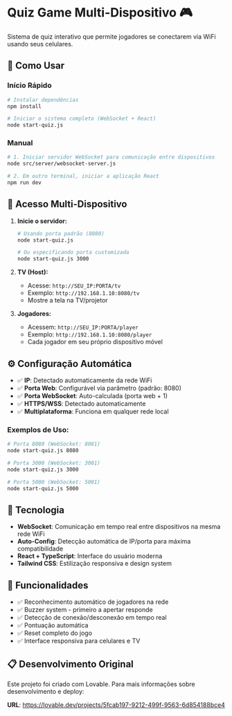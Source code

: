 # Quiz Game Multi-Dispositivo 🎮

Sistema de quiz interativo que permite jogadores se conectarem via WiFi usando seus celulares.

## 🚀 Como Usar

### Início Rápido
```bash
# Instalar dependências
npm install

# Iniciar o sistema completo (WebSocket + React)
node start-quiz.js
```

### Manual
```bash
# 1. Iniciar servidor WebSocket para comunicação entre dispositivos
node src/server/websocket-server.js

# 2. Em outro terminal, iniciar a aplicação React
npm run dev
```

## 📱 Acesso Multi-Dispositivo

1. **Inicie o servidor:**
   ```bash
   # Usando porta padrão (8080)
   node start-quiz.js
   
   # Ou especificando porta customizada
   node start-quiz.js 3000
   ```

2. **TV (Host):**
   - Acesse: `http://SEU_IP:PORTA/tv`
   - Exemplo: `http://192.168.1.10:8080/tv`
   - Mostre a tela na TV/projetor

3. **Jogadores:**
   - Acessem: `http://SEU_IP:PORTA/player`
   - Exemplo: `http://192.168.1.10:8080/player`
   - Cada jogador em seu próprio dispositivo móvel

## ⚙️ Configuração Automática

- ✅ **IP**: Detectado automaticamente da rede WiFi
- ✅ **Porta Web**: Configurável via parâmetro (padrão: 8080)
- ✅ **Porta WebSocket**: Auto-calculada (porta web + 1)
- ✅ **HTTPS/WSS**: Detectado automaticamente
- ✅ **Multiplataforma**: Funciona em qualquer rede local

### Exemplos de Uso:
```bash
# Porta 8080 (WebSocket: 8081)
node start-quiz.js 8080

# Porta 3000 (WebSocket: 3001)  
node start-quiz.js 3000

# Porta 5000 (WebSocket: 5001)
node start-quiz.js 5000
```

## 🔧 Tecnologia

- **WebSocket**: Comunicação em tempo real entre dispositivos na mesma rede WiFi
- **Auto-Config**: Detecção automática de IP/porta para máxima compatibilidade
- **React + TypeScript**: Interface do usuário moderna
- **Tailwind CSS**: Estilização responsiva e design system

## 🎯 Funcionalidades

- ✅ Reconhecimento automático de jogadores na rede
- ✅ Buzzer system - primeiro a apertar responde
- ✅ Detecção de conexão/desconexão em tempo real
- ✅ Pontuação automática
- ✅ Reset completo do jogo
- ✅ Interface responsiva para celulares e TV

## 📋 Desenvolvimento Original

Este projeto foi criado com Lovable. Para mais informações sobre desenvolvimento e deploy:

**URL**: https://lovable.dev/projects/5fcab197-9212-499f-9563-6d854188bce4

